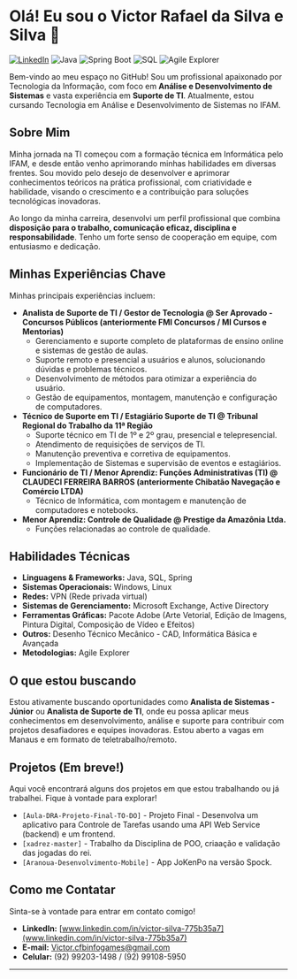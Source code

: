 # Olá! Eu sou o Victor Rafael da Silva e Silva 👋

[![LinkedIn](https://img.shields.io/badge/LinkedIn-0077B5?style=for-the-badge&logo=linkedin&logoColor=white)](https://www.linkedin.com/in/victor-silva-775b35a7)
![Java](https://img.shields.io/badge/Java-007396?style=for-the-badge&logo=java&logoColor=white)
![Spring Boot](https://img.shields.io/badge/Spring_Boot-F2F4F8?style=for-the-badge&logo=springboot&logoColor=white)
![SQL](https://img.shields.io/badge/SQL-4479A1?style=for-the-badge&logo=postgresql&logoColor=white)
![Agile Explorer](https://img.shields.io/badge/Certificação-Agile_Explorer-blue?style=for-the-badge)

Bem-vindo ao meu espaço no GitHub! Sou um profissional apaixonado por Tecnologia da Informação, com foco em **Análise e Desenvolvimento de Sistemas** e vasta experiência em **Suporte de TI**. Atualmente, estou cursando Tecnologia em Análise e Desenvolvimento de Sistemas no IFAM.

## Sobre Mim

Minha jornada na TI começou com a formação técnica em Informática pelo IFAM, e desde então venho aprimorando minhas habilidades em diversas frentes. Sou movido pelo desejo de desenvolver e aprimorar conhecimentos teóricos na prática profissional, com criatividade e habilidade, visando o crescimento e a contribuição para soluções tecnológicas inovadoras.

Ao longo da minha carreira, desenvolvi um perfil profissional que combina **disposição para o trabalho, comunicação eficaz, disciplina e responsabilidade**. Tenho um forte senso de cooperação em equipe, com entusiasmo e dedicação.

## Minhas Experiências Chave

Minhas principais experiências incluem:

* **Analista de Suporte de TI / Gestor de Tecnologia @ Ser Aprovado - Concursos Públicos (anteriormente FMI Concursos / MI Cursos e Mentorias)**
    * Gerenciamento e suporte completo de plataformas de ensino online e sistemas de gestão de aulas.
    * Suporte remoto e presencial a usuários e alunos, solucionando dúvidas e problemas técnicos.
    * Desenvolvimento de métodos para otimizar a experiência do usuário.
    * Gestão de equipamentos, montagem, manutenção e configuração de computadores.
* **Técnico de Suporte em TI / Estagiário Suporte de TI @ Tribunal Regional do Trabalho da 11ª Região**
    * Suporte técnico em TI de 1º e 2º grau, presencial e telepresencial.
    * Atendimento de requisições de serviços de TI.
    * Manutenção preventiva e corretiva de equipamentos.
    * Implementação de Sistemas e supervisão de eventos e estagiários.
* **Funcionário de TI / Menor Aprendiz: Funções Administrativas (TI) @ CLAUDECI FERREIRA BARROS (anteriormente Chibatão Navegação e Comércio LTDA)**
    * Técnico de Informática, com montagem e manutenção de computadores e notebooks.
* **Menor Aprendiz: Controle de Qualidade @ Prestige da Amazônia Ltda.**
    * Funções relacionadas ao controle de qualidade.

## Habilidades Técnicas

* **Linguagens & Frameworks:** Java, SQL, Spring
* **Sistemas Operacionais:** Windows, Linux
* **Redes:** VPN (Rede privada virtual)
* **Sistemas de Gerenciamento:** Microsoft Exchange, Active Directory
* **Ferramentas Gráficas:** Pacote Adobe (Arte Vetorial, Edição de Imagens, Pintura Digital, Composição de Vídeo e Efeitos)
* **Outros:** Desenho Técnico Mecânico - CAD, Informática Básica e Avançada
* **Metodologias:** Agile Explorer

## O que estou buscando

Estou ativamente buscando oportunidades como **Analista de Sistemas - Júnior** ou **Analista de Suporte de TI**, onde eu possa aplicar meus conhecimentos em desenvolvimento, análise e suporte para contribuir com projetos desafiadores e equipes inovadoras. Estou aberto a vagas em Manaus e em formato de teletrabalho/remoto.

## Projetos (Em breve!)

Aqui você encontrará alguns dos projetos em que estou trabalhando ou já trabalhei. Fique à vontade para explorar!

* `[Aula-DRA-Projeto-Final-TO-DO]` - Projeto Final - Desenvolva um aplicativo para Controle de Tarefas usando uma API Web Service (backend) e um frontend.
* `[xadrez-master]` - Trabalho da Disciplina de POO, criaação e validação das jogadas do rei.
* `[Aranoua-Desenvolvimento-Mobile]` - App JoKenPo na versão Spock.

## Como me Contatar

Sinta-se à vontade para entrar em contato comigo!

* **LinkedIn:** [www.linkedin.com/in/victor-silva-775b35a7](www.linkedin.com/in/victor-silva-775b35a7)
* **E-mail:** Victor.cfbinfogames@gmail.com
* **Celular:** (92) 99203-1498 / (92) 99108-5950

---
